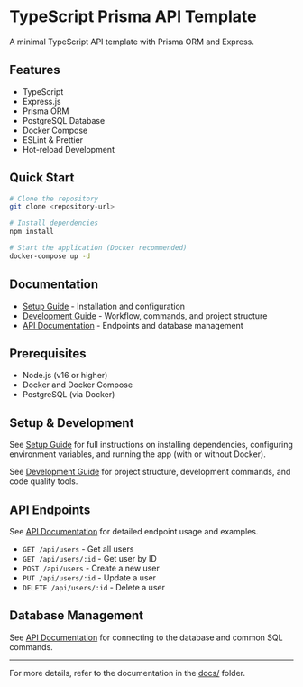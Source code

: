 # TypeScript Prisma API Template

A minimal TypeScript API template with Prisma ORM and Express.

## Features

- TypeScript
- Express.js
- Prisma ORM
- PostgreSQL Database
- Docker Compose
- ESLint & Prettier
- Hot-reload Development

## Quick Start

```bash
# Clone the repository
git clone <repository-url>

# Install dependencies
npm install

# Start the application (Docker recommended)
docker-compose up -d
```

## Documentation

- [Setup Guide](docs/setup.md) - Installation and configuration
- [Development Guide](docs/development.md) - Workflow, commands, and project structure
- [API Documentation](docs/api.md) - Endpoints and database management

## Prerequisites

- Node.js (v16 or higher)
- Docker and Docker Compose
- PostgreSQL (via Docker)

## Setup & Development

See [Setup Guide](docs/setup.md) for full instructions on installing dependencies, configuring environment variables, and running the app (with or without Docker).

See [Development Guide](docs/development.md) for project structure, development commands, and code quality tools.

## API Endpoints

See [API Documentation](docs/api.md) for detailed endpoint usage and examples.

- `GET /api/users` - Get all users
- `GET /api/users/:id` - Get user by ID
- `POST /api/users` - Create a new user
- `PUT /api/users/:id` - Update a user
- `DELETE /api/users/:id` - Delete a user

## Database Management

See [API Documentation](docs/api.md#database-management) for connecting to the database and common SQL commands.

---

For more details, refer to the documentation in the [docs/](docs/) folder.
